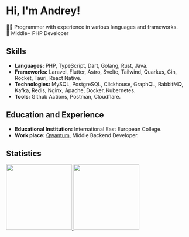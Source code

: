# Hi, I'm Andrey!

👨‍💻 Programmer with experience in various languages and frameworks. <br>
🥇 Middle+ PHP Developer

## Skills
- **Languages:** PHP, TypeScript, Dart, Golang, Rust, Java.
- **Frameworks:** Laravel, Flutter, Astro, Svelte, Tailwind, Quarkus, Gin, Rocket, Tauri, React Native.
- **Technologies:** MySQL, PostgreSQL, Clickhouse, GraphQL, RabbitMQ, Kafka, Redis, Nginx, Apache, Docker, Kubernetes.
- **Tools:** Github Actions, Postman, Cloudflare.

## Education and Experience
- **Educational Institution:** International East European College.
- **Work place:** [Qwantum](https://qwantum.agency), Middle Backend Developer.

## Statistics
<a href="https://github.com/neokofg">
  <img height="180em" src="https://github-readme-stats-eight-theta.vercel.app/api?username=neokofg&show_icons=true&theme=tokyonight&include_all_commits=true&count_private=true"/>
  <img height="180em" src="https://github-readme-stats-eight-theta.vercel.app/api/top-langs/?username=neokofg&layout=compact&langs_count=8&theme=tokyonight"/>
</a>
